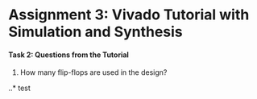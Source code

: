 # Assignment 3: Vivado Tutorial with Simulation and Synthesis

#### Task 2: Questions from the Tutorial

1. How many flip-flops are used in the design?

..* test
